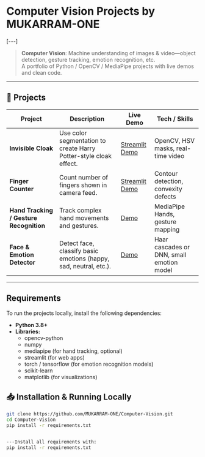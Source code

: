 # Computer Vision Projects by MUKARRAM-ONE

[---]

> **Computer Vision**: Machine understanding of images & video—object detection, gesture tracking, emotion recognition, etc.  
> A portfolio of Python / OpenCV / MediaPipe projects with live demos and clean code.

---

## 🔧 Projects

| Project | Description | Live Demo | Tech / Skills |
|---------|-------------|-----------|---------------|
| **Invisible Cloak** | Use color segmentation to create Harry Potter-style cloak effect. | [Streamlit Demo](link-here) | OpenCV, HSV masks, real-time video |
| **Finger Counter** | Count number of fingers shown in camera feed. | [Streamlit Demo](your-link) | Contour detection, convexity defects |
| **Hand Tracking / Gesture Recognition** | Track complex hand movements and gestures. | [Demo](...) | MediaPipe Hands, gesture mapping |
| **Face & Emotion Detector** | Detect face, classify basic emotions (happy, sad, neutral, etc.). | [Demo](...) | Haar cascades or DNN, small emotion model |

---

## Requirements

To run the projects locally, install the following dependencies:

- **Python 3.8+**
- **Libraries:**
  - opencv-python
  - numpy
  - mediapipe (for hand tracking, optional)
  - streamlit (for web apps)
  - torch / tensorflow (for emotion recognition models)
  - scikit-learn
  - matplotlib (for visualizations)


## 📥 Installation & Running Locally

```bash
git clone https://github.com/MUKARRAM-ONE/Computer-Vision.git
cd Computer-Vision
pip install -r requirements.txt


---Install all requirements with:
pip install -r requirements.txt

